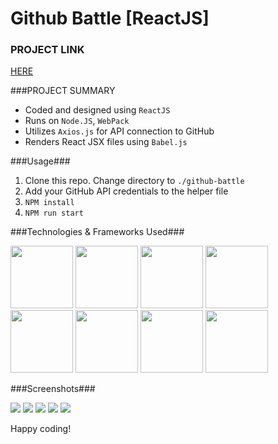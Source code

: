 # Github Battle [ReactJS]

### PROJECT LINK
[HERE](http://baronkwan.github.io/assets/projects/github_battle)

###PROJECT SUMMARY

* Coded and designed using `ReactJS`
* Runs on `Node.JS`, `WebPack`
* Utilizes `Axios.js` for API connection to GitHub
* Renders React JSX files using `Babel.js`

###Usage###

1. Clone this repo. Change directory to `./github-battle`
2. Add your GitHub API credentials to the helper file
3. `NPM install`
4. `NPM run start`

###Technologies & Frameworks Used###

<img src="http://baronkwan.github.io/assets/images/projects/logo/logo-react.png" width="100px">
<img src="http://baronkwan.github.io/assets/images/projects/logo/logo-babel.png" width="100px">
<img src="http://baronkwan.github.io/assets/images/projects/logo/logo-webpack.png" width="100px">
<img src="http://baronkwan.github.io/assets/images/projects/logo/logo-npm.png" width="100px">
<img src="http://baronkwan.github.io/assets/images/projects/logo/logo-css3.png" width="100px">
<img src="http://baronkwan.github.io/assets/images/projects/logo/logo-html5.png" width="100px">
<img src="http://baronkwan.github.io/assets/images/projects/logo/logo-javascript.png" width="100px">
<img src="http://baronkwan.github.io/assets/images/projects/logo/logo-json-api.png" width="100px">

###Screenshots###

<img src="http://baronkwan.github.io/assets/images/projects/screenshots/github_battle-1.png" />

<img src="http://baronkwan.github.io/assets/images/projects/screenshots/github_battle-2.png" />

<img src="http://baronkwan.github.io/assets/images/projects/screenshots/github_battle-3.png" />

<img src="http://baronkwan.github.io/assets/images/projects/screenshots/github_battle-4.png" />

<img src="http://baronkwan.github.io/assets/images/projects/screenshots/github_battle-5.png" />

Happy coding!
